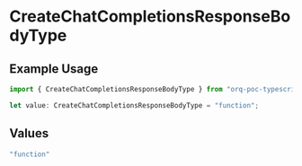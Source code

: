 # CreateChatCompletionsResponseBodyType

## Example Usage

```typescript
import { CreateChatCompletionsResponseBodyType } from "orq-poc-typescript/models/operations";

let value: CreateChatCompletionsResponseBodyType = "function";
```

## Values

```typescript
"function"
```